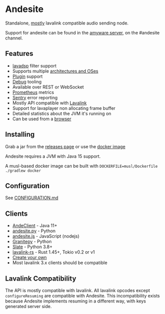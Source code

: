 # Andesite

Standalone, [mostly](#lavalink-compatibility) lavalink compatible audio sending node.

Support for andesite can be found in the [amyware server](https://discord.gg/PVzMmea),
on the #andesite channel.

## Features

- [lavadsp](https://github.com/natanbc/lavadsp) filter support
- Supports multiple [architectures and OSes](https://github.com/natanbc/lp-cross)
- [Plugin](https://github.com/natanbc/andesite/blob/master/PLUGINS.md) support
- [Debug](https://github.com/natanbc/andesite/blob/master/DEBUGGING.md) tooling
- Available over REST or WebSocket
- [Prometheus](https://prometheus.io) metrics
- [Sentry](https://sentry.io) error reporting
- Mostly API compatible with [Lavalink](https://github.com/Frederikam/Lavalink)
- Support for lavaplayer non allocating frame buffer
- Detailed statistics about the JVM it's running on
- Can be used from a [browser](https://github.com/natanbc/andesite/blob/master/API.md#browser)

## Installing

Grab a jar from the [releases page](https://github.com/natanbc/andesite/releases)
or use the [docker image](https://hub.docker.com/r/natanbc/andesite)

Andesite requires a JVM with Java 15 support.

A musl-based docker image can be built with `DOCKERFILE=musl/Dockerfile ./gradlew docker`

## Configuration

See [CONFIGURATION.md](https://github.com/natanbc/andesite/blob/master/CONFIGURATION.md)

## Clients

- [AndeClient](https://github.com/arudiscord/andeclient) - Java 11+
- [andesite.py](https://github.com/gieseladev/andesite.py) - Python
- [andesite.js](https://github.com/lavaclient/andesite) - JavaScript (nodejs)
- [Granitepy](https://github.com/twitch0001/granitepy) - Python
- [Slate](https://github.com/Axelancerr/Slate) - Python 3.8+
- [lavalink-rs](https://gitlab.com/nitsuga5124/lavalink-rs/) - Rust 1.45+, Tokio v0.2 or v1
- [Create your own](https://github.com/natanbc/andesite/blob/master/API.md)
- Most lavalink 3.x clients should be compatible

## Lavalink Compatibility

The API is mostly compatible with lavalink. All lavalink opcodes except `configureResuming`
are compatible with Andesite. This incompatibility exists because Andesite implements resuming
in a different way, with keys generated server side.

